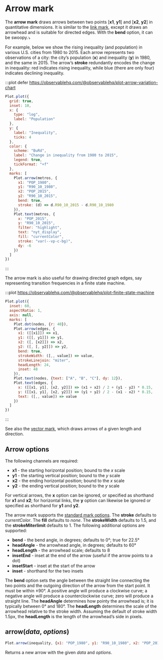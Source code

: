 <script setup>

import * as Plot from "@observablehq/plot";
import * as d3 from "d3";
import metros from "../data/metros.ts";

const matrix = [[3, 2, 5], [1, 7, 2], [1, 1, 8]];
const nodes = matrix.map((m, i) => d3.pointRadial(((2 - i) * 2 * Math.PI) / matrix.length, 100));
const edges = matrix.flatMap((m, i) => m.map((value, j) => ([nodes[i], nodes[j], value])));

</script>

# Arrow mark

The **arrow mark** draws arrows between two points [**x1**, **y1**] and [**x2**, **y2**] in quantitative dimensions. It is similar to the [link mark](./link.md), except it draws an arrowhead and is suitable for directed edges. With the **bend** option, it can be swoopy.⤵︎

For example, below we show the rising inequality (and population) in various U.S. cities from 1980 to 2015. Each arrow represents two observations of a city: the city’s population (**x**) and inequality (**y**) in 1980, and the same in 2015. The arrow’s **stroke** redundantly encodes the change in inequality: red indicates rising inequality, while blue (there are only four) indicates declining inequality.

:::plot defer https://observablehq.com/@observablehq/plot-arrow-variation-chart
```js
Plot.plot({
  grid: true,
  inset: 10,
  x: {
    type: "log",
    label: "Population"
  },
  y: {
    label: "Inequality",
    ticks: 4
  },
  color: {
    scheme: "BuRd",
    label: "Change in inequality from 1980 to 2015",
    legend: true,
    tickFormat: "+f"
  },
  marks: [
    Plot.arrow(metros, {
      x1: "POP_1980",
      y1: "R90_10_1980",
      x2: "POP_2015",
      y2: "R90_10_2015",
      bend: true,
      stroke: (d) => d.R90_10_2015 - d.R90_10_1980
    }),
    Plot.text(metros, {
      x: "POP_2015",
      y: "R90_10_2015",
      filter: "highlight",
      text: "nyt_display",
      fill: "currentColor",
      stroke: "var(--vp-c-bg)",
      dy: -6
    })
  ]
})
```
:::

The arrow mark is also useful for drawing directed graph edges, say representing transition frequencies in a finite state machine.

:::plot https://observablehq.com/@observablehq/plot-finite-state-machine
```js
Plot.plot({
  inset: 60,
  aspectRatio: 1,
  axis: null,
  marks: [
    Plot.dot(nodes, {r: 40}),
    Plot.arrow(edges, {
      x1: ([[x1]]) => x1,
      y1: ([[, y1]]) => y1,
      x2: ([, [x2]]) => x2,
      y2: ([, [, y2]]) => y2,
      bend: true,
      strokeWidth: ([,, value]) => value,
      strokeLinejoin: "miter",
      headLength: 24,
      inset: 48
    }),
    Plot.text(nodes, {text: ["A", "B", "C"], dy: 12}),
    Plot.text(edges, {
      x: ([[x1, y1], [x2, y2]]) => (x1 + x2) / 2 + (y1 - y2) * 0.15,
      y: ([[x1, y1], [x2, y2]]) => (y1 + y2) / 2 - (x1 - x2) * 0.15,
      text: ([,, value]) => value
    })
  ]
})
```
:::

See also the [vector mark](./vector.md), which draws arrows of a given length and direction.

## Arrow options

The following channels are required:

* **x1** - the starting horizontal position; bound to the *x* scale
* **y1** - the starting vertical position; bound to the *y* scale
* **x2** - the ending horizontal position; bound to the *x* scale
* **y2** - the ending vertical position; bound to the *y* scale

For vertical arrows, the **x** option can be ignored, or specified as shorthand for **x1** and **x2**; for horizontal links, the **y** option can likewise be ignored or specified as shorthand for **y1** and **y2**.

The arrow mark supports the [standard mark options](../features/marks.md#mark-options). The **stroke** defaults to *currentColor*. The **fill** defaults to *none*. The **strokeWidth** defaults to 1.5, and the **strokeMiterlimit** defaults to 1. The following additional options are supported:

* **bend** - the bend angle, in degrees; defaults to 0°; true for 22.5°
* **headAngle** - the arrowhead angle, in degrees; defaults to 60°
* **headLength** - the arrowhead scale; defaults to 8
* **insetEnd** - inset at the end of the arrow (useful if the arrow points to a dot)
* **insetStart** - inset at the start of the arrow
* **inset** - shorthand for the two insets

The **bend** option sets the angle between the straight line connecting the two points and the outgoing direction of the arrow from the start point. It must be within ±90°. A positive angle will produce a clockwise curve; a negative angle will produce a counterclockwise curve; zero will produce a straight line. The **headAngle** determines how pointy the arrowhead is; it is typically between 0° and 180°. The **headLength** determines the scale of the arrowhead relative to the stroke width. Assuming the default of stroke width 1.5px, the **headLength** is the length of the arrowhead’s side in pixels.

## arrow(*data*, *options*)

```js
Plot.arrow(inequality, {x1: "POP_1980", y1: "R90_10_1980", x2: "POP_2015", y2: "R90_10_2015", bend: true})
```

Returns a new arrow with the given *data* and *options*.
